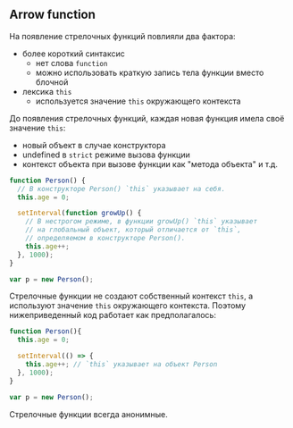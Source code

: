 ## Arrow function

На появление стрелочных функций повлияли два фактора:
- более короткий синтаксис
  - нет слова `function`
  - можно использовать краткую запись тела функции вместо блочной
- лексика `this`
  - используется значение `this` окружающего контекста


До появления стрелочных функций, каждая новая функция имела своё значение `this`:
- новый объект в случае конструктора
- undefined в `strict` режиме вызова функции
- контекст объекта при вызове функции как "метода объекта" и т.д.

```js
function Person() {
  // В конструкторе Person() `this` указывает на себя.
  this.age = 0;

  setInterval(function growUp() {
    // В нестрогом режиме, в функции growUp() `this` указывает
    // на глобальный объект, который отличается от `this`,
    // определяемом в конструкторе Person().
    this.age++;
  }, 1000);
}

var p = new Person();
```

Стрелочные функции не создают собственный контекст `this`, а используют значение `this` окружающего контекста. Поэтому нижеприведенный код работает как предполагалось:

```js
function Person(){
  this.age = 0;

  setInterval(() => {
    this.age++; // `this` указывает на объект Person
  }, 1000);
}

var p = new Person();
```

Стрелочные функции всегда анонимные.

